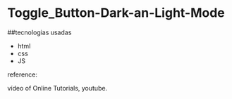  # Toggle_Button-Dark-an-Light-Mode

##tecnologias usadas

* html
* css
* JS

reference: 

vídeo of Online Tutorials, youtube.


